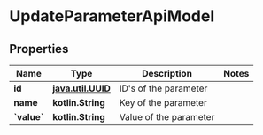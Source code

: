 
# UpdateParameterApiModel

## Properties
| Name | Type | Description | Notes |
| ------------ | ------------- | ------------- | ------------- |
| **id** | [**java.util.UUID**](java.util.UUID.md) | ID&#39;s of the parameter |  |
| **name** | **kotlin.String** | Key of the parameter |  |
| **&#x60;value&#x60;** | **kotlin.String** | Value of the parameter |  |



